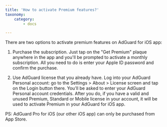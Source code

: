 ```yaml
---
title: 'How to activate Premium features?'
taxonomy:
    category:
        - docs

---
```


There are two options to activate premium features on AdGuard for iOS app:

1) Purchase the subscription. Just tap on the "Get Premium" plaque anywhere in the app and you'll be prompted to activate a monthly subscription. All you need to do is enter your Apple ID password and confirm the purchase.

2) Use AdGuard license that you already have. Log into your AdGuard Personal account: go to the Settings > About > License screen and tap on the Login button there. You'll be asked to enter your AdGuard Personal account credentials. After you do, if you have a valid and unused Premium, Standard or Mobile license in your account, it will be used to activate Premium in your AdGuard for iOS app.

PS: AdGuard Pro for iOS (our other iOS app) can only be purchased from App Store.